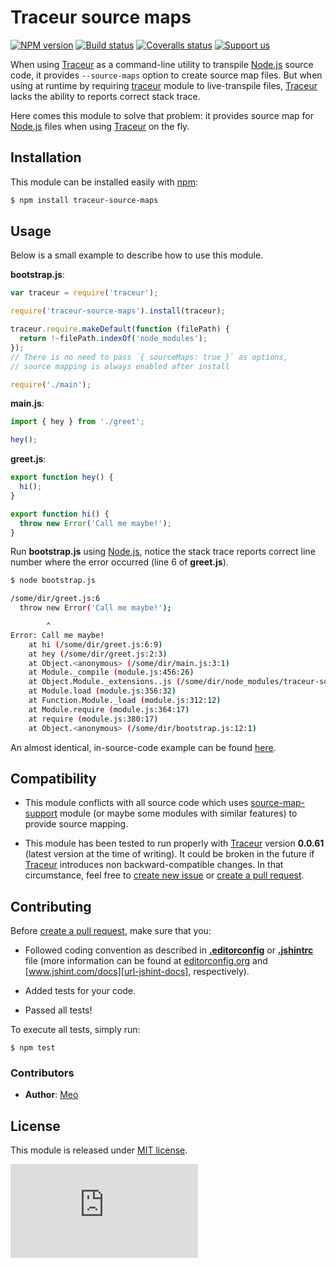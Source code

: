 # Traceur source maps

[![NPM version][meta-img-npm]][meta-url-npm]
[![Build status][meta-img-travis]][meta-url-travis]
[![Coveralls status][meta-img-coveralls]][meta-url-coveralls]
[![Support us][meta-img-gratipay]][meta-url-gratipay]

When using [Traceur][url-traceur] as a command-line utility to transpile
[Node.js][url-node] source code, it provides `--source-maps` option to
create source map files. But when using at runtime by requiring
[traceur][url-traceur] module to live-transpile files, [Traceur][url-traceur]
lacks the ability to reports correct stack trace.

Here comes this module to solve that problem: it provides source map for
[Node.js][url-node] files when using [Traceur][url-traceur] on the fly.

## Installation

This module can be installed easily with [npm][url-npm]:

```sh
$ npm install traceur-source-maps
```

## Usage

Below is a small example to describe how to use this module.

**bootstrap.js**:

```js
var traceur = require('traceur');

require('traceur-source-maps').install(traceur);

traceur.require.makeDefault(function (filePath) {
  return !~filePath.indexOf('node_modules');
});
// There is no need to pass `{ sourceMaps: true }` as options,
// source mapping is always enabled after install

require('./main');
```

**main.js**:

```js
import { hey } from './greet';

hey();
```

**greet.js**:

```js
export function hey() {
  hi();
}

export function hi() {
  throw new Error('Call me maybe!');
}
```

Run **bootstrap.js** using [Node.js][url-node], notice the stack trace
reports correct line number where the error occurred (line 6 of **greet.js**).

```sh
$ node bootstrap.js

/some/dir/greet.js:6
  throw new Error('Call me maybe!');

        ^
Error: Call me maybe!
    at hi (/some/dir/greet.js:6:9)
    at hey (/some/dir/greet.js:2:3)
    at Object.<anonymous> (/some/dir/main.js:3:1)
    at Module._compile (module.js:456:26)
    at Object.Module._extensions..js (/some/dir/node_modules/traceur-source-maps/node_modules/traceur/src/node/require.js:65:21)
    at Module.load (module.js:356:32)
    at Function.Module._load (module.js:312:12)
    at Module.require (module.js:364:17)
    at require (module.js:380:17)
    at Object.<anonymous> (/some/dir/bootstrap.js:12:1)
```

An almost identical, in-source-code example can be found [here][repo-test-res].

## Compatibility

* This module conflicts with all source code which uses
[source-map-support][url-source-map-support] module (or maybe some modules
with similar features) to provide source mapping.

* This module has been tested to run properly with [Traceur][url-traceur]
version **0.0.61** (latest version at the time of writing). It could be broken
in the future if [Traceur][url-traceur] introduces non backward-compatible
changes. In that circumstance, feel free to [create new issue][repo-url-new-issue]
or [create a pull request][repo-url-pull-request].

## Contributing

Before [create a pull request][repo-url-pull-request], make sure that you:

* Followed coding convention as described in
**[.editorconfig][repo-editorconfig]** or **[.jshintrc][repo-jshintrc]** file
(more information can be found at [editorconfig.org][url-editorconfig] and
[www.jshint.com/docs][url-jshint-docs], respectively).

* Added tests for your code.

* Passed all tests!

To execute all tests, simply run:

    $ npm test

### Contributors

* **Author**: [Meo][url-meoguru]

## License

This module is released under [MIT license][repo-license].

[![Analytics][meta-img-ga]][meta-url-ga]

[//]: # (Site URLs)
[url-node]: http://nodejs.org
[url-npm]: https://www.npmjs.org/
[url-editorconfig]: http://editorconfig.org
[url-jshint-docs]: http://www.jshint.com/docs
[url-traceur]: https://github.com/google/traceur-compiler
[url-source-map-support]: https://github.com/evanw/node-source-map-support

[//]: # (Repository URLs and resources)
[repo-url-new-issue]: https://github.com/meoguru/traceur-source-maps/issues/new
[repo-url-pull-request]: https://github.com/meoguru/traceur-source-maps/pulls
[repo-license]: https://github.com/meoguru/traceur-source-maps/blob/master/LICENSE
[repo-editorconfig]: https://github.com/meoguru/traceur-source-maps/blob/master/.editorconfig
[repo-jshintrc]: https://github.com/meoguru/traceur-source-maps/blob/master/.jshintrc
[repo-test-res]: https://github.com/meoguru/traceur-source-maps/tree/master/test/resources

[//]: # (Repository meta information)
[meta-url-npm]: https://npmjs.org/package/traceur-source-maps
[meta-img-npm]: https://img.shields.io/npm/v/traceur-source-maps.svg?style=flat
[meta-url-travis]: https://travis-ci.org/meoguru/traceur-source-maps
[meta-img-travis]: https://img.shields.io/travis/meoguru/traceur-source-maps.svg?style=flat
[meta-url-coveralls]: https://coveralls.io/r/meoguru/traceur-source-maps
[meta-img-coveralls]: https://img.shields.io/coveralls/meoguru/traceur-source-maps/master.svg?style=flat
[meta-url-gratipay]: https://gratipay.com/meoguru
[meta-img-gratipay]: https://img.shields.io/gratipay/meoguru.svg?style=flat
[meta-url-ga]: https://github.com/igrigorik/ga-beacon
[meta-img-ga]: https://ga-beacon.appspot.com/UA-54698248-1/repo/README.md

[//]: # (Authors and contributors URLs)
[url-meoguru]: http://meo.guru
